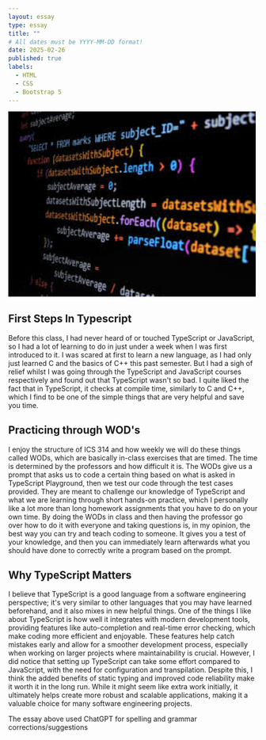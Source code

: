 ```yaml
---
layout: essay
type: essay
title: ""
# All dates must be YYYY-MM-DD format!
date: 2025-02-26
published: true
labels:
  - HTML
  - CSS
  - Bootstrap 5
---
```


<img width="500px" class="rounded float-start pe-4" src="../img/TS.jpg">

## First Steps In Typescript

Before this class, I had never heard of or touched TypeScript or JavaScript, so I had a lot of learning to do in just under a week when I was first introduced to it. I was scared at first to learn a new language, as I had only just learned C and the basics of C++ this past semester. But I had a sigh of relief whilst I was going through the TypeScript and JavaScript courses respectively and found out that TypeScript wasn't so bad. I quite liked the fact that in TypeScript, it checks at compile time, similarly to C and C++, which I find to be one of the simple things that are very helpful and save you time.

## Practicing through WOD's

I enjoy the structure of ICS 314 and how weekly we will do these things called WODs, which are basically in-class exercises that are timed. The time is determined by the professors and how difficult it is. The WODs give us a prompt that asks us to code a certain thing based on what is asked in TypeScript Playground, then we test our code through the test cases provided. They are meant to challenge our knowledge of TypeScript and what we are learning through short hands-on practice, which I personally like a lot more than long homework assignments that you have to do on your own time. By doing the WODs in class and then having the professor go over how to do it with everyone and taking questions is, in my opinion, the best way you can try and teach coding to someone. It gives you a test of your knowledge, and then you can immediately learn afterwards what you should have done to correctly write a program based on the prompt.

## Why TypeScript Matters

I believe that TypeScript is a good language from a software engineering perspective; it's very similar to other languages that you may have learned beforehand, and it also mixes in new helpful things. One of the things I like about TypeScript is how well it integrates with modern development tools, providing features like auto-completion and real-time error checking, which make coding more efficient and enjoyable. These features help catch mistakes early and allow for a smoother development process, especially when working on larger projects where maintainability is crucial. However, I did notice that setting up TypeScript can take some effort compared to JavaScript, with the need for configuration and transpilation. Despite this, I think the added benefits of static typing and improved code reliability make it worth it in the long run. While it might seem like extra work initially, it ultimately helps create more robust and scalable applications, making it a valuable choice for many software engineering projects.


The essay above used ChatGPT for spelling and grammar corrections/suggestions
